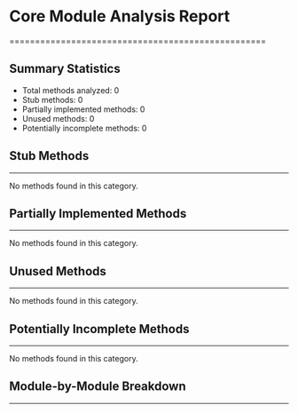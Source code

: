 # Core Module Analysis Report
==================================================

## Summary Statistics
- Total methods analyzed: 0
- Stub methods: 0
- Partially implemented methods: 0
- Unused methods: 0
- Potentially incomplete methods: 0

## Stub Methods
------------
No methods found in this category.

## Partially Implemented Methods
-----------------------------
No methods found in this category.

## Unused Methods
--------------
No methods found in this category.

## Potentially Incomplete Methods
------------------------------
No methods found in this category.

## Module-by-Module Breakdown
------------------------------